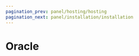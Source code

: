```yaml
---
pagination_prev: panel/hosting/hosting
pagination_next: panel/installation/installation
---
```


# Oracle
